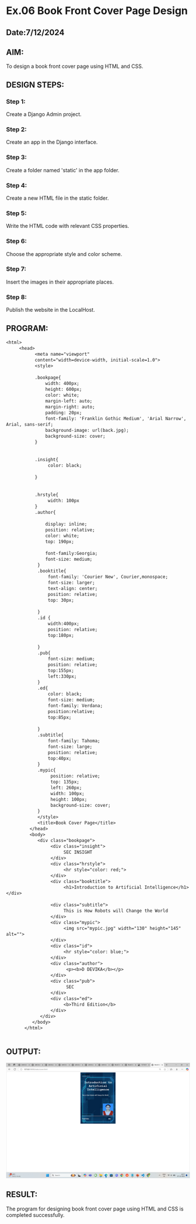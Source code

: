# Ex.06 Book Front Cover Page Design
## Date:7/12/2024

## AIM:
To design a book front cover page using HTML and CSS.

## DESIGN STEPS:

### Step 1:
Create a Django Admin project.

### Step 2:
Create an app in the Django interface.

### Step 3:
Create a folder named 'static' in the app folder.

### Step 4:
Create a new HTML file in the static folder.

### Step 5:
Write the HTML code with relevant CSS properties.

### Step 6:
Choose the appropriate style and color scheme.

### Step 7:
Insert the images in their appropriate places.

### Step 8:
Publish the website in the LocalHost.

## PROGRAM:

```
<html>
     <head>
           <meta name="viewport"
           content="width=device-width, initial-scale=1.0">
           <style>
      
           .bookpage{
               width: 400px;
               height: 600px;
               color: white;
               margin-left: auto;
               margin-right: auto;
               padding: 20px;
               font-family: 'Franklin Gothic Medium', 'Arial Narrow', Arial, sans-serif;
               background-image: url(back.jpg);
               background-size: cover;
           }


           .insight{
                color: black;

           }


           .hrstyle{
                width: 100px
           }
           .author{

               display: inline;
               position: relative;
               color: white;
               top: 190px;

               font-family:Georgia;
               font-size: medium;
            }
            .booktitle{
                font-family: 'Courier New', Courier,monospace;
                font-size: larger;
                text-align: center;
                position: relative;
                top: 30px;

            }
            .id {
                width:400px;
                position: relative;
                top:180px;

            }
            .pub{
                font-size: medium;
                position: relative;
                top:155px;
                left:330px;
            }
            .ed{
                color: black;
                font-size: medium;
                font-family: Verdana;
                position:relative;
                top:85px;
            
            }
            .subtitle{
                font-family: Tahoma;
                font-size: large;
                position: relative;
                top:40px;
            }
            .mypic{
                 position: relative;
                 top: 135px;
                 left: 260px;
                 width: 100px;
                 height: 100px;
                 background-size: cover;
            }
            </style>
            <title>Book Cover Page</title>
         </head>
         <body>
            <div class="bookpage">
                 <div class="insight">
                      SEC INSIGHT
                 </div>
                 <div class="hrstyle">
                      <hr style="color: red;">
                 </div>
                 <div class="booktitle">
                      <h1>Introduction to Artificial Intelligence</h1></div>

                 <div class="subtitle">
                      This is How Robots will Change the World
                 </div>
                 <div class="mypic">
                      <img src="mypic.jpg" width="130" height="145" alt="">
                 </div>
                 <div class="id">
                      <hr style="color: blue;">
                 </div>
                 <div class="author">
                       <p><b>D DEVIKA</b></p>
                 </div>
                 <div class="pub">
                       SEC
                 </div>
                 <div class="ed">
                      <b>Third Edition</b>
                 </div>
             </div>
          </body>
       </html>


```

## OUTPUT:

![alt text](<Screenshot 2024-12-07 185708.png>)


## RESULT:
The program for designing book front cover page using HTML and CSS is completed successfully.
